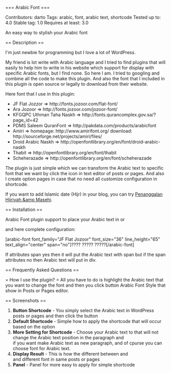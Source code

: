 === Arabic Font ===

Contributors: darto
Tags: arabic, font, arabic text, shortcode
Tested up to: 4.0
Stable tag: 1.0
Requires at least: 3.0

An easy way to stylish your Arabic font

== Description ==

I'm just newbie for programming but I love a lot of WordPress.

My friend is lot write with Arabic language and I tried to find plugins that will easily to help him to write in his website which support for display with specific Arabic fonts, but I find none. So here I am. I tried to googling and combine all the code to make this plugin. And also the font that I included in this plugin is open source or legally to download from their website.

Here font that I use in this plugin:

<ul>
<li>JF Flat Jozzor => http://fonts.jozoor.com/flat-font/</li>
<li>Ara Jozoor => http://fonts.jozoor.com/jozoor-font/</li>
<li>KFGQPC Uthman Taha Naskh => http://fonts.qurancomplex.gov.sa/?page_id=42</li>
<li>PDMS Saleem QuranFont => http://pakdata.com/products/arabicfont</li>
<li>Amiri => homepage: http://www.amirifont.org/  download: http://sourceforge.net/projects/amiri/files/</li>
<li>Droid Arabic Naskh => http://openfontlibrary.org/en/font/droid-arabic-naskh</li>
<li>Thabit => http://openfontlibrary.org/en/font/thabit</li>
<li>Scheherazade => http://openfontlibrary.org/en/font/scheherazade</li>
</ul>

The plugin is just simple which we can transform the Arabic text to specific font that we want by click the icon in text editor of posts or pages. And also I create option pages in case that no need all customize configuration in shortcode.

If you want to add Islamic date (Hijr) in your blog, you can try <a href="https://wordpress.org/plugins/penanggalan-hijriyah-masehi/">Penanggalan Hijriyah &amp Masehi</a>.

== Installation ==

Arabic Font plugin support to place your Arabic text in <code><span></code> or <code><div></code> and here complete configuration:

[arabic-font font_family="JF Flat Jozoor" font_size="36" line_height="65" text_align="center" span="no"]???? ????? ?????[/arabic-font]

If attributes span yes then it will put the Arabic text with span but if the span attributes no then Arabic text will put in div.

== Frequently Asked Questions ==

= How I use the plugin? =
All you have to do is highlight the Arabic text that you want to change the font and then you click button Arabic Font Style that show in Posts or Pages editor.

== Screenshots ==

1. **Button Shortcode** - You simply select the Arabic text in WordPress posts or pages and then click the button
2. **Default Shortcode** - Simple how to apply the shortcode that will occur based on the option
3. **More Setting for Shortcode** - Choose your Arabic text to <code><span></code> that will not change the Arabic text position in the paragraph and <code><div></code> if you want make Arabic text as new paragraph, and of cpurse you can choose font for Arabic text. 
4. **Display Result** - This is how the different between <code><span></code> and <code><div></code> and different font in same posts or pages
5. **Panel** - Panel for more easy to apply for simple shortcode
